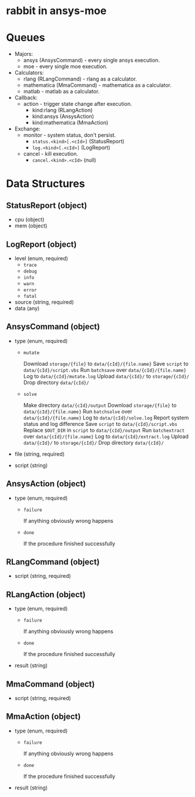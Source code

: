 # rabbit in ansys-moe

# Queues

* Majors:
  * ansys (AnsysCommand) - every single ansys execution.
  * moe - every single moe execution.
* Calculators:
  * rlang (RLangCommand) - rlang as a calculator.
  * mathematica (MmaCommand) - mathematica as a calculator.
  * matlab - matlab as a calculator.
* Callback:
  * action - trigger state change after execution.
    - kind:rlang (RLangAction)
    - kind:ansys (AnsysAction)
    - kind:mathematica (MmaAction)
* Exchange:
  * monitor - system status, don't persist.
    * `status.<kind>[.<cId>]` (StatusReport)
    * `log.<kind>[.<cId>]` (LogReport)
  * cancel - kill execution.
    * `cancel.<kind>.<cId>` (null)

# Data Structures

## StatusReport (object)

- cpu (object)
- mem (object)

## LogReport (object)

- level (enum, required)
  - `trace`
  - `debug`
  - `info`
  - `warn`
  - `error`
  - `fatal`
- source (string, required)
- data (any)

## AnsysCommand (object)

- type (enum, required)
  - `mutate`

    Download `storage/{file}` to `data/{cId}/{file.name}`
    Save `script` to `data/{cId}/script.vbs`
    Run `batchsave` over `data/{cId}/{file.name}`
    Log to `data/{cId}/mutate.log`
    Upload `data/{cId}/` to `storage/{cId}/`
    Drop directory `data/{cId}/`

  - `solve`

    Make directory `data/{cId}/output`
    Download `storage/{file}` to `data/{cId}/{file.name}`
    Run `batchsolve` over `data/{cId}/{file.name}`
    Log to `data/{cId}/solve.log`
    Report system status and log difference
    Save `script` to `data/{cId}/script.vbs`
    Replace `$OUT_DIR` in `script` to `data/{cId}/output`
    Run `batchextract` over `data/{cId}/{file.name}`
    Log to `data/{cId}/extract.log`
    Upload `data/{cId}/` to `storage/{cId}/`
    Drop directory `data/{cId}/`

- file (string, required)
- script (string)

## AnsysAction (object)

- type (enum, required)
  - `failure`

    If anything obviously wrong happens

  - `done`

    If the procedure finished successfully

## RLangCommand (object)

- script (string, required)

## RLangAction (object)

- type (enum, required)
  - `failure`

    If anything obviously wrong happens

  - `done`

    If the procedure finished successfully

- result (string)

## MmaCommand (object)

- script (string, required)

## MmaAction (object)

- type (enum, required)
  - `failure`

    If anything obviously wrong happens

  - `done`

    If the procedure finished successfully

- result (string)
